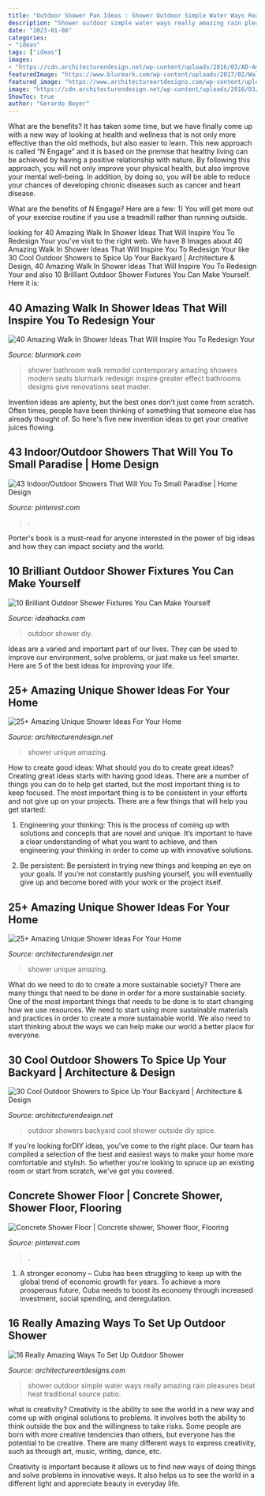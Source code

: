 ```yaml
---
title: "Outdoor Shower Pan Ideas : Shower Outdoor Simple Water Ways Really Amazing Rain Pleasures Beat Heat Traditional Source Patio"
description: "Shower outdoor simple water ways really amazing rain pleasures beat heat traditional source patio"
date: "2023-01-08"
categories:
- "ideas"
tags: ["ideas"]
images:
- "https://cdn.architecturendesign.net/wp-content/uploads/2016/03/AD-Amazing-Unique-Shower-Ideas-For-Your-Home-05.jpg"
featuredImage: "https://www.blurmark.com/wp-content/uploads/2017/02/Walk-in-Shower-Design-5.jpg"
featured_image: "https://www.architectureartdesigns.com/wp-content/uploads/2016/07/10-41.jpg"
image: "https://cdn.architecturendesign.net/wp-content/uploads/2016/03/AD-Amazing-Unique-Shower-Ideas-For-Your-Home-05.jpg"
ShowToc: true
author: "Gerardo Boyer"
---
```



What are the benefits?
It has taken some time, but we have finally come up with a new way of looking at health and wellness that is not only more effective than the old methods, but also easier to learn. This new approach is called “N Engage” and it is based on the premise that healthy living can be achieved by having a positive relationship with nature.
By following this approach, you will not only improve your physical health, but also improve your mental well-being. In addition, by doing so, you will be able to reduce your chances of developing chronic diseases such as cancer and heart disease.

What are the benefits of N Engage? Here are a few: 
        1) You will get more out of your exercise routine if you use a treadmill rather than running outside.

	

		
looking for 40 Amazing Walk In Shower Ideas That Will Inspire You To Redesign Your you've visit to the right web. We have 8 Images about 40 Amazing Walk In Shower Ideas That Will Inspire You To Redesign Your like 30 Cool Outdoor Showers to Spice Up Your Backyard | Architecture &amp; Design, 40 Amazing Walk In Shower Ideas That Will Inspire You To Redesign Your and also 10 Brilliant Outdoor Shower Fixtures You Can Make Yourself. Here it is:
		
    
## 40 Amazing Walk In Shower Ideas That Will Inspire You To Redesign Your

<img loading=lazy src="https://www.blurmark.com/wp-content/uploads/2017/02/Walk-in-Shower-Design-5.jpg" onerror="this.onerror=null;this.src='https://tse1.mm.bing.net/th?id=OIP.1vSSD94Rp_pUz35VEh_FQQHaHa&amp;pid=15.1';" alt="40 Amazing Walk In Shower Ideas That Will Inspire You To Redesign Your">

_Source: blurmark.com_

>shower bathroom walk remodel contemporary amazing showers modern seats blurmark redesign inspire greater effect bathrooms designs give renovations seat master. 

	

Invention ideas are aplenty, but the best ones don't just come from scratch. Often times, people have been thinking of something that someone else has already thought of. So here's five new invention ideas to get your creative juices flowing.

    
## 43 Indoor/Outdoor Showers That Will You To Small Paradise | Home Design

<img loading=lazy src="https://i.pinimg.com/736x/3a/46/ea/3a46ea90670b72070cb07edcbf65d1b6.jpg" onerror="this.onerror=null;this.src='https://tse1.mm.bing.net/th?id=OIP.lqwYxh877HAWxXGv_auXpQHaLG&amp;pid=15.1';" alt="43 Indoor/Outdoor Showers That Will You To Small Paradise | Home Design">

_Source: pinterest.com_

>. 

	

Porter's book is a must-read for anyone interested in the power of big ideas and how they can impact society and the world.

    
## 10 Brilliant Outdoor Shower Fixtures You Can Make Yourself

<img loading=lazy src="https://www.ideahacks.com/wp-content/uploads/2016/10/DIY-Outdoor-Showers.jpg" onerror="this.onerror=null;this.src='https://tse4.mm.bing.net/th?id=OIP.EDlBPeU5pEL7AUWYKlE0LgHaFL&amp;pid=15.1';" alt="10 Brilliant Outdoor Shower Fixtures You Can Make Yourself">

_Source: ideahacks.com_

>outdoor shower diy. 

	

Ideas are a varied and important part of our lives. They can be used to improve our environment, solve problems, or just make us feel smarter. Here are 5 of the best ideas for improving your life.

    
## 25+ Amazing Unique Shower Ideas For Your Home

<img loading=lazy src="https://cdn.architecturendesign.net/wp-content/uploads/2016/03/AD-Amazing-Unique-Shower-Ideas-For-Your-Home-11.jpg" onerror="this.onerror=null;this.src='https://tse2.mm.bing.net/th?id=OIP.LN-K8xWK4vVEtTglqpky3wHaLH&amp;pid=15.1';" alt="25+ Amazing Unique Shower Ideas For Your Home">

_Source: architecturendesign.net_

>shower unique amazing. 

	

How to create good ideas: What should you do to create great ideas?
Creating great ideas starts with having good ideas. There are a number of things you can do to help get started, but the most important thing is to keep focused. The most important thing is to be consistent in your efforts and not give up on your projects. There are a few things that will help you get started:
1. Engineering your thinking: This is the process of coming up with solutions and concepts that are novel and unique. It’s important to have a clear understanding of what you want to achieve, and then engineering your thinking in order to come up with innovative solutions.

2. Be persistent: Be persistent in trying new things and keeping an eye on your goals. If you’re not constantly pushing yourself, you will eventually give up and become bored with your work or the project itself.


    
## 25+ Amazing Unique Shower Ideas For Your Home

<img loading=lazy src="https://cdn.architecturendesign.net/wp-content/uploads/2016/03/AD-Amazing-Unique-Shower-Ideas-For-Your-Home-05.jpg" onerror="this.onerror=null;this.src='https://tse3.mm.bing.net/th?id=OIP.9SxlkA4FTw8sbadXbrnFewHaLG&amp;pid=15.1';" alt="25+ Amazing Unique Shower Ideas For Your Home">

_Source: architecturendesign.net_

>shower unique amazing. 

	

What do we need to do to create a more sustainable society?
There are many things that need to be done in order for a more sustainable society. One of the most important things that needs to be done is to start changing how we use resources. We need to start using more sustainable materials and practices in order to create a more sustainable world. We also need to start thinking about the ways we can help make our world a better place for everyone.

    
## 30 Cool Outdoor Showers To Spice Up Your Backyard | Architecture &amp; Design

<img loading=lazy src="http://cdn.architecturendesign.net/wp-content/uploads/2014/09/diy-outside-shower-6.jpg" onerror="this.onerror=null;this.src='https://tse2.mm.bing.net/th?id=OIP.M4I4e73hXSA5c8grsv4k2QHaK0&amp;pid=15.1';" alt="30 Cool Outdoor Showers to Spice Up Your Backyard | Architecture &amp; Design">

_Source: architecturendesign.net_

>outdoor showers backyard cool shower outside diy spice. 

	

If you're looking forDIY ideas, you've come to the right place. Our team has compiled a selection of the best and easiest ways to make your home more comfortable and stylish. So whether you're looking to spruce up an existing room or start from scratch, we've got you covered.

    
## Concrete Shower Floor | Concrete Shower, Shower Floor, Flooring

<img loading=lazy src="https://i.pinimg.com/736x/10/70/67/107067611447dbe08d05bbaa7f61b7a1.jpg" onerror="this.onerror=null;this.src='https://tse4.mm.bing.net/th?id=OIP.4mF3Y4eyuXMXW40FRstVRQHaJ3&amp;pid=15.1';" alt="Concrete Shower Floor | Concrete shower, Shower floor, Flooring">

_Source: pinterest.com_

>. 

	

1. A stronger economy – Cuba has been struggling to keep up with the global trend of economic growth for years. To achieve a more prosperous future, Cuba needs to boost its economy through increased investment, social spending, and deregulation.

    
## 16 Really Amazing Ways To Set Up Outdoor Shower

<img loading=lazy src="https://www.architectureartdesigns.com/wp-content/uploads/2016/07/10-41.jpg" onerror="this.onerror=null;this.src='https://tse1.mm.bing.net/th?id=OIP.mjK1Fr-r5iyUoAMYtXTuCgHaLI&amp;pid=15.1';" alt="16 Really Amazing Ways To Set Up Outdoor Shower">

_Source: architectureartdesigns.com_

>shower outdoor simple water ways really amazing rain pleasures beat heat traditional source patio. 

	

what is creativity?
Creativity is the ability to see the world in a new way and come up with original solutions to problems. It involves both the ability to think outside the box and the willingness to take risks.
Some people are born with more creative tendencies than others, but everyone has the potential to be creative. There are many different ways to express creativity, such as through art, music, writing, dance, etc.

Creativity is important because it allows us to find new ways of doing things and solve problems in innovative ways. It also helps us to see the world in a different light and appreciate beauty in everyday life.

